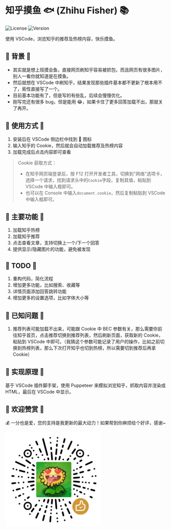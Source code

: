 # 知乎摸鱼 🐟 (Zhihu Fisher) 📚

![License](https://img.shields.io/badge/license-MIT-blue.svg)
![Version](https://img.shields.io/badge/version-0.0.2-green.svg)

使用 VSCode，浏览知乎的推荐及热榜内容，快乐摸鱼。

## 🔮 背景 🔮

- 其实就是想上班摸会鱼，直接网页刷知乎容易被抓包，而且网页有很多图片，别人一看你就知道是在摸鱼。
- 然后就想在 VSCode 中刷知乎，结果发现那些插件基本都不更新了根本用不了，索性直接写了一个。
- 目前基本功能有了，但是写的有些乱，后续会慢慢优化。
- 刚写完还有很多 bug，但是能用 😂，如果卡住了更多回答加载不出，那就关了再开。

## 🎉 使用方式 🎉

1. 安装后在 VSCode 侧边栏中找到 📖 图标
2. 输入知乎的 Cookie，然后就会自动加载推荐及热榜内容
3. 加载完成后点击内容即可查看

> Cookie 获取方式：
>
> - 在知乎网页端登录后，按 F12 打开开发者工具，切换到"网络"选项卡，选择一个请求，找到请求头中的`Cookie`字段，复制其值，粘贴到 VSCode 中输入框即可。
> - 也可以在 Console 中输入`document.cookie`，然后复制粘贴到 VSCode 中输入框即可。

## 🚀 主要功能 🚀

1. 加载知乎热榜
2. 加载知乎推荐
3. 点击查看文章，支持切换上一个/下一个回答
4. 提供显示/隐藏图片的功能，避免被发现

## 📝 TODO 📝

1. 重构代码，简化流程
2. 增加更多功能，比如搜索、收藏等
3. 详情页面添加回答跳转功能
4. 增加更多的设置选项，比如字体大小等

## 🐞 已知问题 🐞

1.  推荐列表可能加载不出来，可能跟 Cookie 中 BEC 参数有关，那么需要你前往知乎首页，点击推荐切换到推荐列表，然后刷新页面，获取新的 Cookie，粘贴到 VSCode 中即可。（我猜这个参数可能记录了用户的操作，比如之前切换到热榜列表，那么下次打开知乎也切到热榜，所以需要切到推荐后再拿 Cookie）

## 🔧 实现原理 🔧

基于 VSCode 插件脚手架，使用 Puppeteer 来模拟浏览知乎，抓取内容并渲染成 HTML，最后在 VSCode 中显示。

## 💖 欢迎赞赏 💖

💰 一分也是爱，您的支持是我更新的最大动力！如果帮到你麻烦给个好评，感谢~

![赞赏码](https://raw.githubusercontent.com/crispyChicken999/crispyChicken999.github.io/main/code.jpg)
